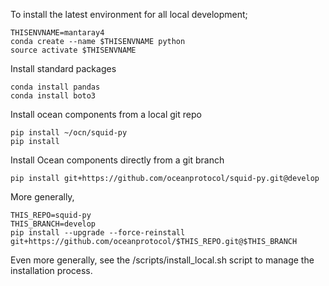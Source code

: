 To install the latest environment for all local development;

```
THISENVNAME=mantaray4
conda create --name $THISENVNAME python
source activate $THISENVNAME
```

Install standard packages
```
conda install pandas
conda install boto3
```

Install ocean components from a local git repo
```
pip install ~/ocn/squid-py
pip install
```

Install Ocean components directly from a git branch
```
pip install git+https://github.com/oceanprotocol/squid-py.git@develop
```

More generally,
```
THIS_REPO=squid-py
THIS_BRANCH=develop
pip install --upgrade --force-reinstall git+https://github.com/oceanprotocol/$THIS_REPO.git@$THIS_BRANCH
```

Even more generally, see the /scripts/install_local.sh script to manage the installation process.
```

```